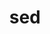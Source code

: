 ---
title: "sed"
layout: cache
categories: [package, v0.20.1]
meta: {"versions": ["4.9"], "compilers": ["gcc@=11.1.0", "gcc@=11.3.0", "gcc@=7.5.0", "oneapi@=2023.0.0"], "oss": ["ubuntu18.04", "ubuntu20.04", "ubuntu22.04"], "platforms": ["linux"], "targets": ["ppc64le", "x86_64", "x86_64_v3"], "stacks": ["e4s", "e4s-oneapi", "e4s-power", "ml-linux-x86_64-cpu", "ml-linux-x86_64-cuda", "ml-linux-x86_64-rocm", "radiuss", "root"], "num_specs": 5, "num_specs_by_stack": {"root": 5, "radiuss": 1, "e4s-power": 1, "e4s-oneapi": 1, "e4s": 1, "ml-linux-x86_64-cpu": 1, "ml-linux-x86_64-rocm": 1, "ml-linux-x86_64-cuda": 1}}
spec_details: [{"hash": "ldqinst7pk6tdfa3t4huvbv7ji55oja5", "compiler": "gcc@=7.5.0", "versions": ["4.9"], "os": "ubuntu18.04", "platform": "linux", "target": "x86_64_v3", "variants": ["build_system=autotools"], "stacks": ["root", "radiuss"], "size": "-", "tarball": "https://binaries.spack.io/v0.20.1/build_cache/linux-ubuntu18.04-x86_64_v3/gcc-7.5.0/sed-4.9/linux-ubuntu18.04-x86_64_v3-gcc-7.5.0-sed-4.9-ldqinst7pk6tdfa3t4huvbv7ji55oja5.spack"}, {"hash": "5uqukzzjxiabj22fqyar2ajhta6caxrc", "compiler": "gcc@=11.1.0", "versions": ["4.9"], "os": "ubuntu20.04", "platform": "linux", "target": "ppc64le", "variants": ["build_system=autotools"], "stacks": ["root", "e4s-power"], "size": "-", "tarball": "https://binaries.spack.io/v0.20.1/build_cache/linux-ubuntu20.04-ppc64le/gcc-11.1.0/sed-4.9/linux-ubuntu20.04-ppc64le-gcc-11.1.0-sed-4.9-5uqukzzjxiabj22fqyar2ajhta6caxrc.spack"}, {"hash": "xypklrd6e6r7lh2liji3h7bvbuybeoan", "compiler": "oneapi@=2023.0.0", "versions": ["4.9"], "os": "ubuntu20.04", "platform": "linux", "target": "x86_64", "variants": ["build_system=autotools"], "stacks": ["root", "e4s-oneapi"], "size": "-", "tarball": "https://binaries.spack.io/v0.20.1/build_cache/linux-ubuntu20.04-x86_64/oneapi-2023.0.0/sed-4.9/linux-ubuntu20.04-x86_64-oneapi-2023.0.0-sed-4.9-xypklrd6e6r7lh2liji3h7bvbuybeoan.spack"}, {"hash": "tfnpv7oj4sgpkdlmez2bpcbyfr5ufhyf", "compiler": "gcc@=11.1.0", "versions": ["4.9"], "os": "ubuntu20.04", "platform": "linux", "target": "x86_64_v3", "variants": ["build_system=autotools"], "stacks": ["root", "e4s"], "size": "-", "tarball": "https://binaries.spack.io/v0.20.1/build_cache/linux-ubuntu20.04-x86_64_v3/gcc-11.1.0/sed-4.9/linux-ubuntu20.04-x86_64_v3-gcc-11.1.0-sed-4.9-tfnpv7oj4sgpkdlmez2bpcbyfr5ufhyf.spack"}, {"hash": "ll4mlu7eqqqsyahflqfoy5262ecld45a", "compiler": "gcc@=11.3.0", "versions": ["4.9"], "os": "ubuntu22.04", "platform": "linux", "target": "x86_64_v3", "variants": ["build_system=autotools"], "stacks": ["ml-linux-x86_64-cpu", "root", "ml-linux-x86_64-rocm", "ml-linux-x86_64-cuda"], "size": "-", "tarball": "https://binaries.spack.io/v0.20.1/build_cache/linux-ubuntu22.04-x86_64_v3/gcc-11.3.0/sed-4.9/linux-ubuntu22.04-x86_64_v3-gcc-11.3.0-sed-4.9-ll4mlu7eqqqsyahflqfoy5262ecld45a.spack"}]
---